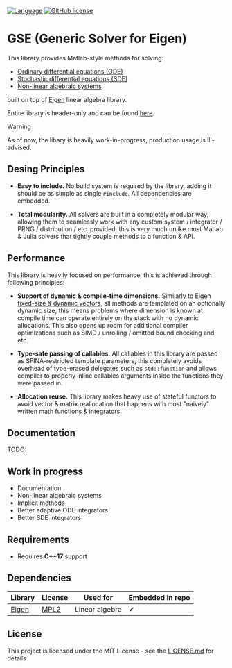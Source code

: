 [![Language](https://img.shields.io/badge/C++-std=17-blue.svg?style=flat&logo=cplusplus)](https://en.wikipedia.org/wiki/C%2B%2B#Standardization)
[![GitHub license](https://img.shields.io/badge/license-MIT-blue.svg)](https://github.com/DmitriBogdanov/GSE/blob/master/LICENSE.md)

# GSE (Generic Solver for Eigen)

This library provides Matlab-style methods for solving:

- [Ordinary differential equations (ODE)](https://en.wikipedia.org/wiki/Ordinary_differential_equation)
- [Stochastic differential equations (SDE)](https://en.wikipedia.org/wiki/Stochastic_differential_equation)
- [Non-linear algebraic systems](https://en.wikipedia.org/wiki/Nonlinear_system)

built on top of [Eigen](https://eigen.tuxfamily.org/index.php?title=Main_Page) linear algebra library.

Entire library is header-only and can be found [here](include/).

> [!Warning]
> As of now, the libary is heavily work-in-progress, production usage is ill-advised.

## Desing Principles

- **Easy to include.** No build system is required by the library, adding it should be as simple as single `#include`. All dependencies are embedded.

- **Total modularity.** All solvers are built in a completely modular way, allowing them to seamlessly work with any custom system / integrator / PRNG / distribution / etc. provided, this is very much unlike most Matlab & Julia solvers that tightly couple methods to a function & API.

## Performance

This library is heavily focused on performance, this is achieved through following principles:

- **Support of dynamic & compile-time dimensions.** Similarly to Eigen [fixed-size & dynamic vectors](https://eigen.tuxfamily.org/dox/group__TopicFixedSizeVectorizable.html), all methods are templated on an optionally dynamic size, this means problems where dimension is known at compile time can operate entirely on the stack with no dynamic allocations. This also opens up room for additional compiler optimizations such as SIMD / unrolling / omitted bound checking and etc.

- **Type-safe passing of callables.** All callables in this library are passed as SFINA-restricted template parameters, this completely avoids overhead of type-erased delegates such as `std::function` and allows compiler to properly inline callables arguments inside the functions they were passed in.

- **Allocation reuse.** This library makes heavy use of stateful functors to avoid vector & matrix reallocation that happens with most "naively" written math functions & integrators.

## Documentation

TODO:

## Work in progress

- Documentation
- Non-linear algebraic systems
- Implicit methods
- Better adaptive ODE integrators
- Better SDE integrators

## Requirements

- Requires **C++17** support

## Dependencies

| Library                              | License                                                               | Used for       | Embedded in repo |
| ------------------------------------ | --------------------------------------------------------------------- | -------------- | ---------------- |
| [Eigen](https://eigen.tuxfamily.org) | [MPL2](https://eigen.tuxfamily.org/index.php?title=Main_Page#License) | Linear algebra | ✔                |

## License

This project is licensed under the MIT License - see the [LICENSE.md](https://github.com/DmitriBogdanov/prototyping_utils/blob/master/LICENSE.md) for details
